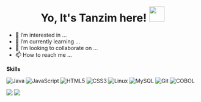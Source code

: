 <h1 align="center">Yo, It's Tanzim here!   <img src="https://media.giphy.com/media/hvRJCLFzcasrR4ia7z/giphy.gif" width="40px"></h1>

- 👀 I’m interested in ...
- 🌱 I’m currently learning ...
- 💞️ I’m looking to collaborate on ...
- 📫 How to reach me ...

<strong>Skills</strong>

![Java](https://img.shields.io/badge/Java-orange?style=for-the-badge&logo=java&logoColor=white)
![JavaScript](https://img.shields.io/badge/JavaScript-yellow?style=for-the-badge&logo=javascript&logoColor=black)
![HTML5](https://img.shields.io/badge/HTML5-red?style=for-the-badge&logo=html5&logoColor=white)
![CSS3](https://img.shields.io/badge/CSS3-blue?style=for-the-badge&logo=css3&logoColor=white)
![Linux](https://img.shields.io/badge/Linux-black?style=for-the-badge&logo=linux&logoColor=yellow)
![MySQL](https://img.shields.io/badge/MySQL-6F8FAF?style=for-the-badge&logo=mysql&logoColor=white)
![Git](https://img.shields.io/badge/Git-red?style=for-the-badge&logo=git&logoColor=white)
![COBOL](https://img.shields.io/badge/-COBOL-brightgreen?style=for-the-badge)

<picture>
<source 
  srcset="https://github-readme-stats.vercel.app/api?username=tanzim2000&show_icons=true&count_private=true&theme=github_dark&hide=stars,issues&border_color=00000000"
  media="(prefers-color-scheme: dark)"
/>
<source
        srcset="https://github-readme-stats.vercel.app/api?username=tanzim2000&show_icons=true&count_private=true&theme=swift&hide=stars,issues"
        media="(prefers-color-scheme: light), (prefers-color-scheme: no-preference)"
/>
<img src="https://github-readme-stats.vercel.app/api?username=tanzim2000&show_icons=true&count_private=true&hide=stars,issues" />
</picture>
<picture>
  <source
          srcset="https://github-readme-stats.vercel.app/api/top-langs/?username=tanzim2000&theme=github_dark&border_color=00000000"
          media="(prefers-color-scheme: dark)"
          />
  <source
          srcset="https://github-readme-stats.vercel.app/api/top-langs/?username=tanzim2000&theme=github_dark&border_color=00000000"
          media="(prefers-color-scheme: dark)"
          />
  <img src="https://github-readme-stats.vercel.app/api/top-langs/?username=tanzim2000" />
</picture>

<!---
tanzim2000/tanzim2000 is a ✨ special ✨ repository because its `README.md` (this file) appears on your GitHub profile.
You can click the Preview link to take a look at your changes.
--->
